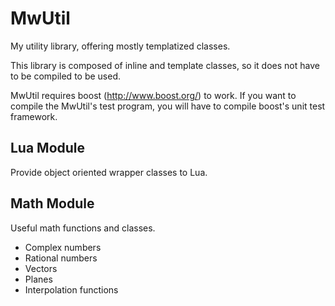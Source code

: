 MwUtil
======

My utility library, offering mostly templatized classes.

This library is composed of inline and template classes, so it does not have to be compiled to be used.

MwUtil requires boost (http://www.boost.org/) to work.
If you want to compile the MwUtil's test program, you will have to compile boost's unit test framework.

Lua Module
----------

Provide object oriented wrapper classes to Lua.

Math Module
-----------

Useful math functions and classes.

* Complex numbers
* Rational numbers
* Vectors
* Planes
* Interpolation functions
